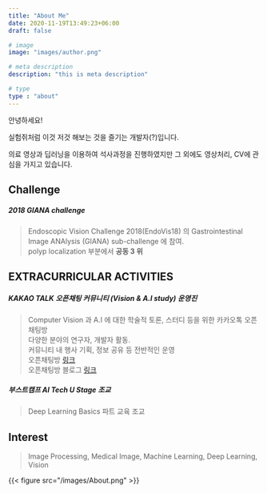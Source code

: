 ```yaml
---
title: "About Me"
date: 2020-11-19T13:49:23+06:00
draft: false

# image
image: "images/author.png"

# meta description
description: "this is meta description"

# type
type : "about"
---
```


안녕하세요!

실험쥐처럼 이것 저것 해보는 것을 즐기는 개발자(?)입니다. 

의료 영상과 딥러닝을 이용하여 석사과정을 진행하였지만 그 외에도 영상처리, CV에 관심을 가지고 있습니다. 

## Challenge
##### 2018 GIANA challenge
> Endoscopic Vision Challenge 2018(EndoVis18) 의 Gastrointestinal Image ANAlysis (GIANA) sub-challenge 에 참여.  
polyp localization 부분에서 **공동 3 위**

## EXTRACURRICULAR ACTIVITIES 
##### KAKAO TALK 오픈채팅 커뮤니티 (Vision & A.I study) 운영진
> Computer Vision 과 A.I 에 대한 학술적 토론, 스터디 등을 위한 카카오톡 오픈채팅방  
다양한 분야의 연구자, 개발자 활동.  
커뮤니티 내 행사 기획, 정보 공유 등 전반적인 운영  
오픈채팅방 [링크](https://open.kakao.com/o/ghU9D1o)  
오픈채팅방 블로그 [링크](https://v-ais.github.io/)  

##### 부스트캠프 AI Tech U Stage 조교
> Deep Learning Basics 파트 교육 조교

## Interest
> Image Processing, Medical Image, Machine Learning, Deep Learning, Vision

{{< figure src="/images/About.png" >}}